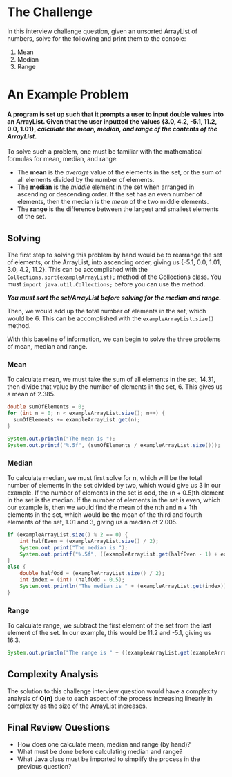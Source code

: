 # The Challenge
In this interview challenge question, given an unsorted ArrayList of numbers, solve for the following and print them to the console:
1. Mean
2. Median
3. Range

# An Example Problem
#### A program is set up such that it prompts a user to input double values into an ArrayList. Given that the user inputted the values {3.0, 4.2, -5.1, 11.2, 0.0, 1.01}, _calculate the **mean, median, and range** of the contents of the ArrayList_. 


To solve such a problem, one must be familiar with the mathematical formulas for mean, median, and range:
* The **mean** is the _average_ value of the elements in the set, or the sum of all elements divided by the number of elements.
* The **median** is the _middle_ element in the set when arranged in ascending or descending order. If the set has an even number of elements, then the median is the _mean_ of the two middle elements. 
* The **range** is the difference between the largest and smallest elements of the set.


## Solving

The first step to solving this problem by hand would be to rearrange the set of elements, or the ArrayList, into ascending order, giving us {-5.1, 0.0, 1.01, 3.0, 4.2, 11.2}. This can be accomplished with the `Collections.sort(exampleArrayList);` method of the Collections class. You must `import java.util.Collections;` before you can use the method.

**_You must sort the set/ArrayList before solving for the median and range._**

Then, we would add up the total number of elements in the set, which would be 6. This can be accomplished with the `exampleArrayList.size()` method. 

With this baseline of information, we can begin to solve the three problems of mean, median and range.


### Mean

To calculate mean, we must take the sum of all elements in the set, 14.31, then divide that value by the number of elements in the set, 6. This gives us a mean of 2.385. 
```java
double sumOfElements = 0;
for (int n = 0; n < exampleArrayList.size(); n++) {
  sumOfElements += exampleArrayList.get(n);
}

System.out.println("The mean is ");
System.out.printf("%.5f", (sumOfElements / exampleArrayList.size()));
```


### Median

To calculate median, we must first solve for n, which will be the total number of elements in the set divided by two, which would give us 3 in our example. If the number of elements in the set is odd, the (n + 0.5)th element in the set is the median. If the number of elements in the set is even, which our example is, then we would find the mean of the nth and n + 1th elements in the set, which would be the mean of the third and fourth elements of the set, 1.01 and 3, giving us a median of 2.005.
```java
if (exampleArrayList.size() % 2 == 0) {
    int halfEven = (exampleArrayList.size() / 2);
    System.out.print("The median is ");
    System.out.printf("%.5f", ((exampleArrayList.get(halfEven - 1) + exampleArrayList.get(halfEven)) / 2));
}
else {
    double halfOdd = (exampleArrayList.size() / 2);
    int index = (int) (halfOdd - 0.5);
    System.out.println("The median is " + (exampleArrayList.get(index)));
}
```


### Range

To calculate range, we subtract the first element of the set from the last element of the set. In our example, this would be 11.2 and -5.1, giving us 16.3. 
```java
System.out.println("The range is " + ((exampleArrayList.get(exampleArrayList.size() - 1) - exampleArrayList.get(0))));
```


## Complexity Analysis
The solution to this challenge interview question would have a complexity analysis of **O(n)** due to each aspect of the process increasing linearly in complexity as the size of the ArrayList increases.


## Final Review Questions
* How does one calculate mean, median and range (by hand)?
* What must be done before calculating median and range?
* What Java class must be imported to simplify the process in the previous question?
